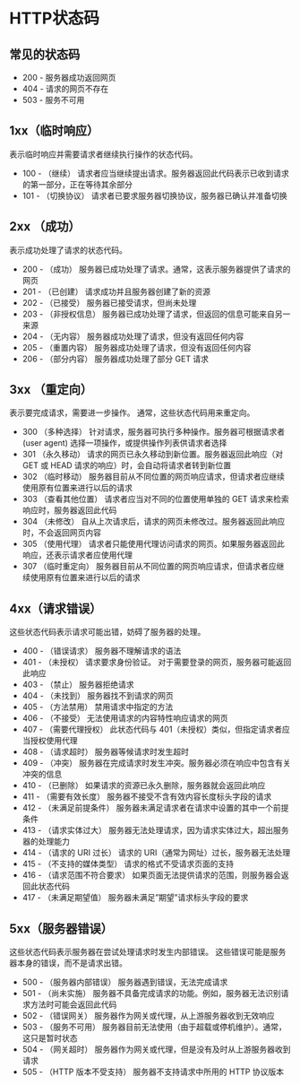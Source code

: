 # HTTP状态码

## 常见的状态码
- 200 - 服务器成功返回网页
- 404 - 请求的网页不存在
- 503 - 服务不可用

## 1xx（临时响应）
表示临时响应并需要请求者继续执行操作的状态代码。

- 100 - （继续） 请求者应当继续提出请求。服务器返回此代码表示已收到请求的第一部分，正在等待其余部分
- 101 - （切换协议） 请求者已要求服务器切换协议，服务器已确认并准备切换

## 2xx （成功） 
表示成功处理了请求的状态代码。

- 200 - （成功） 服务器已成功处理了请求。通常，这表示服务器提供了请求的网页
- 201 - （已创建） 请求成功并且服务器创建了新的资源
- 202 - （已接受） 服务器已接受请求，但尚未处理
- 203 - （非授权信息） 服务器已成功处理了请求，但返回的信息可能来自另一来源
- 204 - （无内容） 服务器成功处理了请求，但没有返回任何内容
- 205 - （重置内容） 服务器成功处理了请求，但没有返回任何内容
- 206 - （部分内容） 服务器成功处理了部分 GET 请求

## 3xx （重定向） 
表示要完成请求，需要进一步操作。 通常，这些状态代码用来重定向。

- 300 （多种选择） 针对请求，服务器可执行多种操作。服务器可根据请求者 (user agent) 选择一项操作，或提供操作列表供请求者选择
- 301 （永久移动） 请求的网页已永久移动到新位置。服务器返回此响应（对 GET 或 HEAD 请求的响应）时，会自动将请求者转到新位置
- 302 （临时移动） 服务器目前从不同位置的网页响应请求，但请求者应继续使用原有位置来进行以后的请求
- 303 （查看其他位置） 请求者应当对不同的位置使用单独的 GET 请求来检索响应时，服务器返回此代码
- 304 （未修改） 自从上次请求后，请求的网页未修改过。服务器返回此响应时，不会返回网页内容
- 305 （使用代理） 请求者只能使用代理访问请求的网页。如果服务器返回此响应，还表示请求者应使用代理
- 307 （临时重定向） 服务器目前从不同位置的网页响应请求，但请求者应继续使用原有位置来进行以后的请求

## 4xx（请求错误） 
这些状态代码表示请求可能出错，妨碍了服务器的处理。

- 400 - （错误请求） 服务器不理解请求的语法
- 401 - （未授权） 请求要求身份验证。 对于需要登录的网页，服务器可能返回此响应
- 403 - （禁止） 服务器拒绝请求
- 404 - （未找到） 服务器找不到请求的网页
- 405 - （方法禁用） 禁用请求中指定的方法
- 406 - （不接受） 无法使用请求的内容特性响应请求的网页
- 407 - （需要代理授权） 此状态代码与 401（未授权）类似，但指定请求者应当授权使用代理
- 408 - （请求超时） 服务器等候请求时发生超时
- 409 - （冲突） 服务器在完成请求时发生冲突。服务器必须在响应中包含有关冲突的信息
- 410 - （已删除） 如果请求的资源已永久删除，服务器就会返回此响应
- 411 - （需要有效长度） 服务器不接受不含有效内容长度标头字段的请求
- 412 - （未满足前提条件） 服务器未满足请求者在请求中设置的其中一个前提条件
- 413 - （请求实体过大） 服务器无法处理请求，因为请求实体过大，超出服务器的处理能力
- 414 - （请求的 URI 过长） 请求的 URI（通常为网址）过长，服务器无法处理
- 415 - （不支持的媒体类型） 请求的格式不受请求页面的支持
- 416 - （请求范围不符合要求） 如果页面无法提供请求的范围，则服务器会返回此状态代码
- 417 - （未满足期望值） 服务器未满足”期望”请求标头字段的要求

## 5xx（服务器错误） 
这些状态代码表示服务器在尝试处理请求时发生内部错误。 这些错误可能是服务器本身的错误，而不是请求出错。

- 500 - （服务器内部错误） 服务器遇到错误，无法完成请求
- 501 - （尚未实施） 服务器不具备完成请求的功能。例如，服务器无法识别请求方法时可能会返回此代码
- 502 - （错误网关） 服务器作为网关或代理，从上游服务器收到无效响应
- 503 - （服务不可用） 服务器目前无法使用（由于超载或停机维护）。通常，这只是暂时状态
- 504 - （网关超时） 服务器作为网关或代理，但是没有及时从上游服务器收到请求
- 505 - （HTTP 版本不受支持） 服务器不支持请求中所用的 HTTP 协议版本
